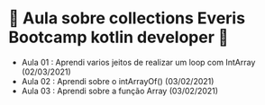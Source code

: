 # :facepunch: Aula sobre collections Everis Bootcamp kotlin developer :facepunch:

- Aula 01 : Aprendi varios jeitos de realizar um loop com IntArray (02/03/2021)
- Aula 02 : Aprendi sobre o intArrayOf() (03/02/2021)
- Aula 03 : Aprendi sobre a função Array (03/02/2021)

